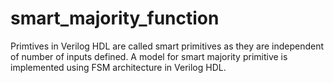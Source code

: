 # smart_majority_function

Primtives in Verilog HDL are called smart primitives as they are independent of number of inputs defined. A model for smart majority primitive is implemented using FSM architecture in Verilog HDL.
